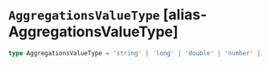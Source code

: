 # `AggregationsValueType` [alias-AggregationsValueType]
```typescript
type AggregationsValueType = 'string' | 'long' | 'double' | 'number' | 'date' | 'date_nanos' | 'ip' | 'numeric' | 'geo_point' | 'boolean';
```
